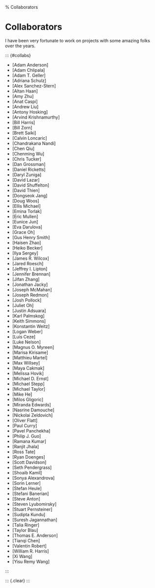 % Collaborators

# Collaborators

I have been very fortunate to work on projects
  with some amazing folks over the years.

::: {#collabs}

- [Adam Anderson]
- [Adam Chlipala]
- [Adam T. Geller]
- [Adriana Schulz]
- [Alex Sanchez-Stern]
- [Altan Haan]
- [Amy Zhu]
- [Anat Caspi]
- [Andrew Liu]
- [Antony Hosking]
- [Arvind Krishnamurthy]
- [Bill Harris]
- [Bill Zorn]
- [Brett Saiki]
- [Calvin Loncaric]
- [Chandrakana Nandi]
- [Chen Qiu]
- [Chenming Wu]
- [Chris Tucker]
- [Dan Grossman]
- [Daniel Ricketts]
- [Daryl Zuniga]
- [David Lazar]
- [David Shuffelton]
- [David Thien]
- [Dongseok Jang]
- [Doug Woos]
- [Ellis Michael]
- [Emina Torlak]
- [Eric Mullen]
- [Eunice Jun]
- [Eva Darulova]
- [Grace Oh]
- [Gus Henry Smith]
- [Haisen Zhao]
- [Heiko Becker]
- [Ilya Sergey]
- [James R. Wilcox]
- [Jared Roesch]
- [Jeffrey I. Lipton]
- [Jennifer Brennan]
- [Jifan Zhang]
- [Jonathan Jacky]
- [Joseph McMahan]
- [Joseph Redmon]
- [Josh Pollock]
- [Juliet Oh]
- [Justin Adsuara]
- [Karl Palmskog]
- [Keith Simmons]
- [Konstantin Weitz]
- [Logan Weber]
- [Luis Ceze]
- [Luke Nelson]
- [Magnus O. Myreen]
- [Marisa Kirisame]
- [Matthieu Martel]
- [Max Willsey]
- [Maya Cakmak]
- [Melissa Hovik]
- [Michael D. Ernst]
- [Michael Stepp]
- [Michael Taylor]
- [Mike He]
- [Milos Gligoric]
- [Miranda Edwards]
- [Nasrine Damouche]
- [Nickolai Zeldovich]
- [Oliver Flatt]
- [Paul Curry]
- [Pavel Panchekha]
- [Philip J. Guo]
- [Ramana Kumar]
- [Ranjit Jhala]
- [Ross Tate]
- [Ryan Doenges]
- [Scott Davidson]
- [Seth Pendergrass]
- [Shoaib Kamil]
- [Sonya Alexandrova]
- [Sorin Lerner]
- [Stefan Heule]
- [Stefani Banerian]
- [Steve Anton]
- [Steven Lyubomirsky]
- [Stuart Pernsteiner]
- [Sudipta Kundu]
- [Suresh Jagannathan]
- [Talia Ringer]
- [Taylor Blau]
- [Thomas E. Anderson]
- [Tianqi Chen]
- [Valentin Robert]
- [William R. Harris]
- [Xi Wang]
- [Yisu Remy Wang]

:::

::: {.clear}
:::
